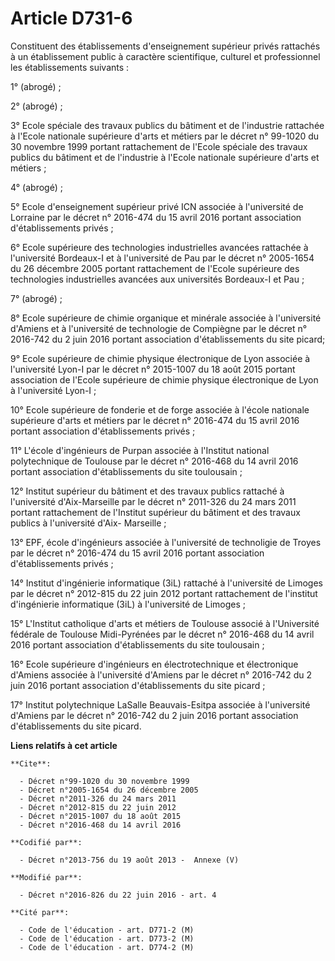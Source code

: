 # Article D731-6

Constituent des établissements d'enseignement supérieur privés rattachés à un établissement public à caractère scientifique,
culturel et professionnel les établissements suivants : 

1° (abrogé) ; 

2° (abrogé) ; 

3° Ecole spéciale des travaux publics du bâtiment et de l'industrie rattachée à l'Ecole nationale supérieure d'arts et
métiers par le décret n° 99-1020 du 30 novembre 1999 portant rattachement de l'Ecole spéciale des travaux publics du bâtiment
et de l'industrie à l'Ecole nationale supérieure d'arts et métiers ; 

4° (abrogé) ; 

5° Ecole d'enseignement supérieur privé ICN associée à l'université de Lorraine par le décret n° 2016-474 du 15 avril 2016
portant association d'établissements privés ; 

6° Ecole supérieure des technologies industrielles avancées rattachée à l'université Bordeaux-I et à l'université de Pau par
le décret n° 2005-1654 du 26 décembre 2005 portant rattachement de l'Ecole supérieure des technologies industrielles avancées
aux universités Bordeaux-I et Pau ; 

7° (abrogé) ; 

8°  Ecole supérieure de chimie organique et minérale associée à  l'université d'Amiens et à l'université de technologie de
Compiègne par  le décret n° 2016-742 du 2 juin 2016 portant association d'établissements du site picard;

9° Ecole supérieure de chimie physique électronique de Lyon associée à l'université Lyon-I par le décret n° 2015-1007 du 18
août 2015 portant association de l'Ecole supérieure de chimie physique électronique de Lyon à l'université Lyon-I ; 

10° Ecole supérieure de fonderie et de forge associée à l'école nationale supérieure d'arts et métiers par le décret n°
2016-474 du 15 avril 2016 portant association d'établissements privés ; 

11° L'école d'ingénieurs de Purpan associée à l'Institut national polytechnique de Toulouse par le décret n° 2016-468 du 14
avril 2016 portant association d'établissements du site toulousain ; 

12° Institut supérieur du bâtiment et des travaux publics rattaché à l'université d'Aix-Marseille par le décret n° 2011-326
du 24 mars 2011 portant rattachement de l'Institut supérieur du bâtiment et des travaux publics à l'université d'Aix-
Marseille ; 

13° EPF, école d'ingénieurs associée à l'université de technoligie de Troyes par le décret n° 2016-474 du 15 avril 2016
portant association d'établissements privés ; 

14° Institut d'ingénierie informatique (3iL) rattaché à l'université de Limoges par le décret n° 2012-815 du 22 juin 2012
portant rattachement de l'institut d'ingénierie informatique (3iL) à l'université de Limoges ; 

15° L'Institut catholique d'arts et métiers de Toulouse associé à l'Université fédérale de Toulouse Midi-Pyrénées par le
décret n° 2016-468 du 14 avril 2016 portant association d'établissements du site toulousain ;

16°  Ecole supérieure d'ingénieurs en électrotechnique et électronique  d'Amiens associée à l'université d'Amiens par le
décret n° 2016-742 du 2  juin 2016 portant association d'établissements du site picard ; 

17° Institut polytechnique LaSalle Beauvais-Esitpa associée à  l'université d'Amiens par le décret n° 2016-742 du 2 juin 2016
portant  association d'établissements du site picard.

**Liens relatifs à cet article**

	**Cite**:

	  - Décret n°99-1020 du 30 novembre 1999
	  - Décret n°2005-1654 du 26 décembre 2005
	  - Décret n°2011-326 du 24 mars 2011
	  - Décret n°2012-815 du 22 juin 2012
	  - Décret n°2015-1007 du 18 août 2015
	  - Décret n°2016-468 du 14 avril 2016

	**Codifié par**:

	  - Décret n°2013-756 du 19 août 2013 -  Annexe (V)

	**Modifié par**:

	  - Décret n°2016-826 du 22 juin 2016 - art. 4

	**Cité par**:

	  - Code de l'éducation - art. D771-2 (M)
	  - Code de l'éducation - art. D773-2 (M)
	  - Code de l'éducation - art. D774-2 (M)
